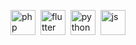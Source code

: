 <img title="php" width="40" height="40" src="https://cdn.jsdelivr.net/gh/devicons/devicon/icons/php/php-original.svg" />&nbsp;
<img title="flutter" width="40" height="40" src="https://cdn.jsdelivr.net/gh/devicons/devicon/icons/flutter/flutter-original.svg" />&nbsp;
<img title="python" width="40" height="40" src="https://cdn.jsdelivr.net/gh/devicons/devicon/icons/python/python-original.svg" />&nbsp;
<img title="js" width="40" height="40" src="https://cdn.jsdelivr.net/gh/devicons/devicon/icons/rust/rust-original.svg" />&nbsp;
